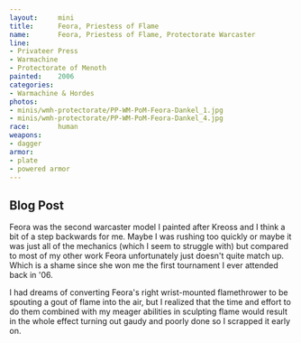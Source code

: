 ```yaml
---
layout:     mini
title:      Feora, Priestess of Flame
name:       Feora, Priestess of Flame, Protectorate Warcaster
line:       
- Privateer Press
- Warmachine
- Protectorate of Menoth
painted:    2006
categories:
- Warmachine & Hordes
photos:
- minis/wmh-protectorate/PP-WM-PoM-Feora-Dankel_1.jpg
- minis/wmh-protectorate/PP-WM-PoM-Feora-Dankel_4.jpg
race:       human
weapons:    
- dagger
armor:      
- plate
- powered armor
---
```


## Blog Post
Feora was the second warcaster model I painted after Kreoss and I think a bit of a step backwards for me. Maybe I was rushing too quickly or maybe it was just all of the mechanics (which I seem to struggle with) but compared to most of my other work Feora unfortunately just doesn't quite match up.  Which is a shame since she won me the first tournament I ever attended back in '06.
 
I had dreams of converting Feora's right wrist-mounted flamethrower to be spouting a gout of flame into the air, but I realized that the time and effort to do them combined with my meager abilities in sculpting flame would result in the whole effect turning out gaudy and poorly done so I scrapped it early on.